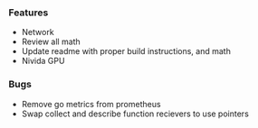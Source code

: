 ### Features
- Network
- Review all math
- Update readme with proper build instructions, and math
- Nivida GPU

### Bugs
- Remove go metrics from prometheus
- Swap collect and describe function recievers to use pointers